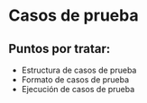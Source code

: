 # Casos de prueba

## Puntos por tratar:
- Estructura de casos de prueba
- Formato de casos de prueba
- Ejecución de casos de prueba